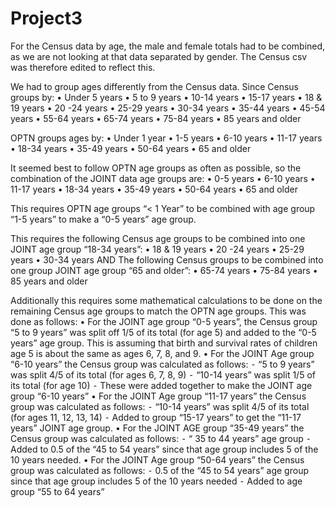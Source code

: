 # Project3

For the Census data by age, the male and female totals had to be combined, as we are not looking at that data separated by gender. The Census csv was therefore edited to reflect this.

We had to group ages differently from the Census data. 
Since Census groups by:
	•	Under 5 years
	•	5 to 9 years
	•	10-14 years
	•	15-17 years
	•	18 & 19 years
	•	20 -24 years
	•	25-29 years
	•	30-34 years
	•	35-44 years
	•	45-54 years
	•	55-64 years
	•	65-74 years
	•	75-84 years
	•	85 years and older

OPTN groups ages by:
	•	Under 1 year
	•	1-5 years
	•	6-10 years
	•	11-17 years
	•	18-34 years
	•	35-49 years
	•	50-64 years
	•	65 and older

It seemed best to follow OPTN age groups as often as possible, so the combination of the JOINT data age groups are:
	•	0-5 years
	•	6-10 years
	•	11-17 years
	•	18-34 years
	•	35-49 years
	•	50-64 years
	•	65 and older

This requires OPTN age groups “< 1 Year” to be combined with age group “1-5 years” to make a “0-5 years” age group.

This requires the following Census age groups to be combined into one JOINT age group “18-34 years”:
	•	18 & 19 years
	•	20 -24 years
	•	25-29 years
	•	30-34 years
AND
The following Census groups to be combined into one group JOINT age group “65 and older”:
	•	65-74 years
	•	75-84 years
	•	85 years and older

Additionally this requires some mathematical calculations to be done on the remaining Census age groups to match the OPTN age groups. This was done as follows:
	•	For the JOINT age group “0-5 years”, the Census group “5 to 9 years” was split off 1/5 of its total (for age 5) and added to the “0-5 years” age group. This is assuming that birth and survival rates of children age 5 is about the same as ages 6, 7, 8, and 9.
	•	For the JOINT Age group “6-10 years” the Census group was calculated as follows:
	⁃	 “5 to 9 years” was split 4/5 of its total (for ages 6, 7, 8, 9)
	⁃	“10-14 years” was split 1/5 of its total (for age 10)
	⁃	These were added together to make the JOINT age group “6-10 years”
	•	For the JOINT Age group “11-17 years” the Census group was calculated as follows:
	⁃	“10-14 years” was split 4/5 of its total (for ages 11, 12, 13, 14)
	⁃	Added to group “15-17 years” to get the “11-17 years” JOINT age group.
	•	For the JOINT AGE group “35-49 years” the Census group was calculated as follows:
	⁃	“ 35 to 44 years” age group 
	⁃	Added to 0.5 of the “45 to 54 years” since that age group includes 5 of the 10 years needed.
	•	For the JOINT Age group “50-64 years” the Census group was calculated as follows:
	⁃	0.5 of the “45 to 54 years” age group since that age group includes 5 of the 10 years needed
	⁃	Added to age group “55 to 64 years”

